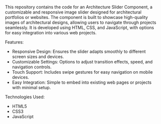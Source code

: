 This repository contains the code for an Architecture Slider Component,
a customizable and responsive image slider designed for architectural portfolios or websites. 
The component is built to showcase high-quality images of architectural designs, allowing users to 
navigate through projects seamlessly. It is developed using HTML, CSS, and JavaScript, with options 
for easy integration into various web projects.

Features:
 - Responsive Design: Ensures the slider adapts smoothly to different screen sizes and devices.
 - Customizable Settings: Options to adjust transition effects, speed, and navigation controls.
 - Touch Support: Includes swipe gestures for easy navigation on mobile devices.
 - Easy Integration: Simple to embed into existing web pages or projects with minimal setup.

Technologies Used:
 - HTML5
 - CSS3
 - JavaScript
